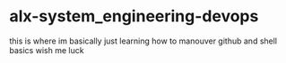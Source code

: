 # alx-system_engineering-devops
this is where im basically just learning how to manouver github and shell basics
wish me luck
